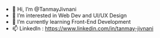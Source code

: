- 👋 Hi, I’m @TanmayJivnani
- 👀 I’m interested in Web Dev and UI/UX Design
- 🌱 I’m currently learning Front-End Development
- 📫 LinkedIn : https://www.linkedin.com/in/tanmay-jivnani

<!---
TanmayJivnani/TanmayJivnani is a ✨ special ✨ repository because its `README.md` (this file) appears on your GitHub profile.
You can click the Preview link to take a look at your changes.
--->
